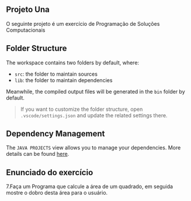 ## Projeto Una

O seguinte projeto é um exercício de Programação de Soluções Computacionais

## Folder Structure

The workspace contains two folders by default, where:

- `src`: the folder to maintain sources
- `lib`: the folder to maintain dependencies

Meanwhile, the compiled output files will be generated in the `bin` folder by default.

> If you want to customize the folder structure, open `.vscode/settings.json` and update the related settings there.

## Dependency Management

The `JAVA PROJECTS` view allows you to manage your dependencies. More details can be found [here](https://github.com/microsoft/vscode-java-dependency#manage-dependencies).

## Enunciado do exercício

7.Faça um Programa que calcule a área de um quadrado, em seguida mostre o dobro desta área para o usuário.